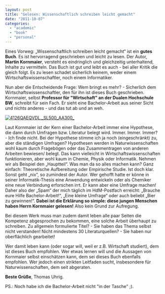 ```yaml
---
layout: post
title: "Gelesen: Wissenschaftlich schreiben leicht gemacht"
date: "2011-10-07"
categories: 
  - "academic"
  - "book"
  - "personal"
---
```


Eines Vorweg: „Wissenschaftlich schreiben leicht gemacht“ ist ein **gutes Buch**. Es ist hervorragend geschrieben und leicht zu lesen. Der Autor, **Martin Kornmaier**, versteht es eindringlich und gleichzeitig unterhaltend, Inhalte zu vermitteln. Das Buch ist gut und leibt es auch - bei aller Kritik die gleich folgt. Es zu lesen schadet sicherlich keinem, weder einem Wirtschaftswissenschaftler, noch einem Informatiker.

Nun aber die Entscheidende Frage: Wem bringt es mehr? - Sicherlich dem Wirtschaftswissenschaftler, den für ihn ist dieses Buch geschrieben. Kornmaier, selbst **Professor für "Wirtschaft" an der Dualen Hochschule BW**, schreibt für sein Fach. Er sieht eine Bachelor-Arbeit aus seiner Sicht und nichts anderes - und das tut ab und an weh.

[![](images/4126QAEQVDL._SL500_AA300_.jpg "4126QAEQVDL._SL500_AA300_")](http://tuhrig.de/wp-content/uploads/4126QAEQVDL._SL500_AA300_.jpg)

Laut Kornmaier ist der Kern einer Bachelor-Arbeit immer eine Hypothese, die dann durch Umfragen bzw. Literatur belegt wird. Immer. Immer. Immer? - Ich finde nicht. Bei der Hypothese stimme ich ja noch (eingeschränkt) zu, aber die ständigen Umfragen? Hypothesen werden in Naturwissenschaften wohl kaum durch Fragebögen oder das Zusammentragen von anderen Arbeiten bewiesen/ belegt. Das kann vielleicht in Wirtschaftswissenschaften funktionieren, aber wohl kaum in Chemie, Physik oder Informatik. Nehmen wir als Beispiel den „Hauptteil“. Was man da so alles machen kann? Ganz einfach: Theoretische Aufbereitung oder Empirische Studie. Ist doch klar. Sonst geht „nix“, so zumindest der Autor. Wer gehofft hatte er könne in seiner Informatik-Thesis eine Anwendung entwickeln oder als Chemiker eine neue Verbindung erforschen irrt. Er kann aber eine Umfrage machen! Daher also der „Spam“ der mich täglich im HdM-Postfach erreicht: „Brauche eure Hilfe Bachelor-Arbeit!“, „Eine kleine Umfrage“ oder auch beliebt „Bier zu gewinnen!“. **Dabei ist die Erklärung so simple: diese jungen Menschen haben Herrn Kornmaier gelesen!** Also kein Grund zur Aufregung.

Bei diesem Werk muss man zudem damit leben alle paar Seiten die Kompetenz abgesprochen zu bekommen, eine solche Arbeit überhaupt zu schreiben. Zu allgemein formulierte Titel? - Sie haben das Thema selbst nicht verstanden! Nicht mindestens 30 Literaturquellen? - Sie haben nur oberflächlich gearbeitet!

Wer damit leben kann (oder sogar will, weil er z.B. Wirtschaft studiert), dem ist dieses Buch empfohlen. Wer etwas lernen will und die Aussagen von Kornmaier selbst einschätzen kann, dem sei dieses Buch ebenfalls empfohlen. Wer jedoch einen strikten Leitfaden sucht, insbesondere für Naturwissenschaften, dem seit abgeraten.

**Beste Grüße**, Thomas Uhrig.

PS.: Noch habe ich die Bachelor-Arbeit nicht "in der Tasche" ;).
